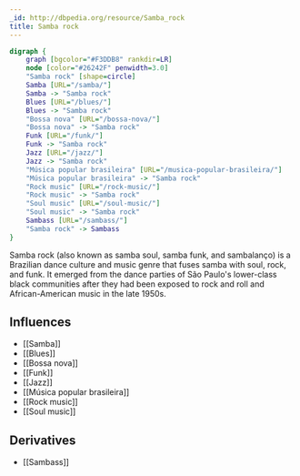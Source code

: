 ```yaml
---
_id: http://dbpedia.org/resource/Samba_rock
title: Samba rock
---
```


```dot
digraph {
	graph [bgcolor="#F3DDB8" rankdir=LR]
	node [color="#26242F" penwidth=3.0]
	"Samba rock" [shape=circle]
	Samba [URL="/samba/"]
	Samba -> "Samba rock"
	Blues [URL="/blues/"]
	Blues -> "Samba rock"
	"Bossa nova" [URL="/bossa-nova/"]
	"Bossa nova" -> "Samba rock"
	Funk [URL="/funk/"]
	Funk -> "Samba rock"
	Jazz [URL="/jazz/"]
	Jazz -> "Samba rock"
	"Música popular brasileira" [URL="/musica-popular-brasileira/"]
	"Música popular brasileira" -> "Samba rock"
	"Rock music" [URL="/rock-music/"]
	"Rock music" -> "Samba rock"
	"Soul music" [URL="/soul-music/"]
	"Soul music" -> "Samba rock"
	Sambass [URL="/sambass/"]
	"Samba rock" -> Sambass
}
```

Samba rock (also known as samba soul, samba funk, and sambalanço) is a Brazilian dance culture and music genre that fuses samba with soul, rock, and funk. It emerged from the dance parties of São Paulo's lower-class black communities after they had been exposed to rock and roll and African-American music in the late 1950s.

## Influences
- [[Samba]]
- [[Blues]]
- [[Bossa nova]]
- [[Funk]]
- [[Jazz]]
- [[Música popular brasileira]]
- [[Rock music]]
- [[Soul music]]

## Derivatives
- [[Sambass]]
